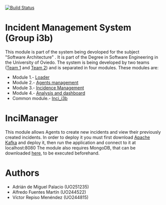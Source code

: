 [![Build Status](https://travis-ci.org/Arquisoft/InciManager_i3b.svg?branch=master)](https://travis-ci.org/Arquisoft/InciManager_i3b)

# Incident Management System (Group i3b)
This module is part of the system being devoloped for the subject "Software Architecture" . It is part of the Degree in Software Engineering in the University of Oviedo.
The system is being developed by two teams ([Team 1](https://github.com/orgs/Arquisoft/teams/course1718_i3b1) and [Team 2](https://github.com/orgs/Arquisoft/teams/course1718_i3b2)) and is separated in four modules. These modules are:

* Module 1.- [Loader](https://github.com/Arquisoft/Loader_i3b)
* Module 2.- [Agents management](https://github.com/Arquisoft/Agents_i3b)
* Module 3.- [Incidence Management](https://github.com/Arquisoft/InciManager_i3b)
* Module 4.- [Analysis and dashboard](https://github.com/Arquisoft/InciDashboard_i3b)
* Common module.- [Inci_i3b](https://github.com/Arquisoft/Inci_i3b)

# InciManager
This module allows Agents to create new incidents and view their previously created incidents.
In order to deploy it you must first download [Apache Kafka](https://www.apache.org/dyn/closer.cgi?path=/kafka/1.0.1/kafka_2.11-1.0.1.tgz) and deploy it, then run the application and connect to it at localhost:8080
The module also requires MongoDB, that can be downloaded [here](https://www.mongodb.com/download-center#community), to be executed beforehand. 

# Authors


- Adrián de Miguel Palacio (UO251235)
- Alfredo Fuentes Martín (UO244522)
- Víctor Repiso Menéndez (UO244815)

